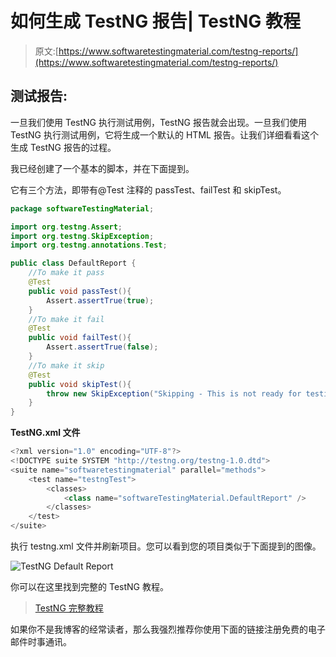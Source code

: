 # 如何生成 TestNG 报告| TestNG 教程

> 原文:[https://www.softwaretestingmaterial.com/testng-reports/](https://www.softwaretestingmaterial.com/testng-reports/)

## 测试报告:

一旦我们使用 TestNG 执行测试用例，TestNG 报告就会出现。一旦我们使用 TestNG 执行测试用例，它将生成一个默认的 HTML 报告。让我们详细看看这个生成 TestNG 报告的过程。

我已经创建了一个基本的脚本，并在下面提到。

它有三个方法，即带有@Test 注释的 passTest、failTest 和 skipTest。

```java
package softwareTestingMaterial;

import org.testng.Assert;
import org.testng.SkipException;
import org.testng.annotations.Test;

public class DefaultReport {
	//To make it pass
	@Test
	public void passTest(){
		Assert.assertTrue(true);
	}
	//To make it fail
	@Test
	public void failTest(){
		Assert.assertTrue(false);
	}
	//To make it skip
	@Test
	public void skipTest(){
		throw new SkipException("Skipping - This is not ready for testing ");
	}
}
```

**TestNG.xml 文件**

```java
<?xml version="1.0" encoding="UTF-8"?>
<!DOCTYPE suite SYSTEM "http://testng.org/testng-1.0.dtd">
<suite name="softwaretestingmaterial" parallel="methods">
	<test name="testngTest">
		<classes>
			<class name="softwareTestingMaterial.DefaultReport" />
		</classes>
	</test>	
</suite>
```

执行 testng.xml 文件并刷新项目。您可以看到您的项目类似于下面提到的图像。

![TestNG Default Report](img/cb2b683db5d9f6bd60a56076ffcfd389.png "TestNG Default Report")

你可以在这里找到完整的 TestNG 教程。

> [TestNG 完整教程](https://www.softwaretestingmaterial.com/testng-tutorial/)

如果你不是我博客的经常读者，那么我强烈推荐你使用下面的链接注册免费的电子邮件时事通讯。